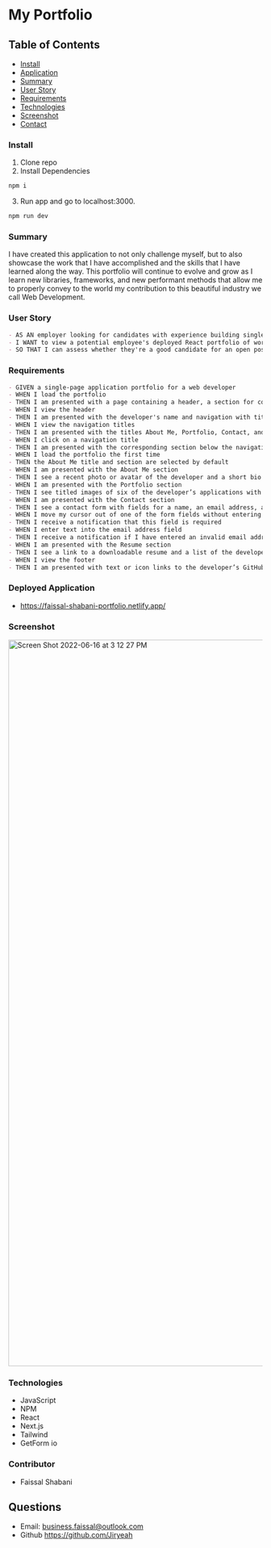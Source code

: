 # My Portfolio

## Table of Contents

- [Install](#Install)
- [Application](#Application)
- [Summary](#Summary)
- [User Story](#User-Story)
- [Requirements](#Requirements)
- [Technologies](#Technologies)
- [Screenshot](#Screenshot)
- [Contact](#Contact)


### Install
1. Clone repo
2. Install Dependencies
```md
npm i
```
3. Run app and go to localhost:3000.
```md
npm run dev
```



### Summary

I have created this application to not only challenge myself, but to also showcase the work that I have accomplished and the skills that I have learned along the way. This portfolio will continue to evolve and grow as I learn new libraries, frameworks, and new performant methods that allow me to properly convey to the world my contribution to this beautiful industry we call Web Development.

### User Story

```md
- AS AN employer looking for candidates with experience building single-page applications
- I WANT to view a potential employee's deployed React portfolio of work samples
- SO THAT I can assess whether they're a good candidate for an open position
```

### Requirements

```md
- GIVEN a single-page application portfolio for a web developer
- WHEN I load the portfolio
- THEN I am presented with a page containing a header, a section for content, and a footer
- WHEN I view the header
- THEN I am presented with the developer's name and navigation with titles corresponding to different sections of the portfolio
- WHEN I view the navigation titles
- THEN I am presented with the titles About Me, Portfolio, Contact, and Resume, and the title corresponding to the current section is highlighted
- WHEN I click on a navigation title
- THEN I am presented with the corresponding section below the navigation without the page reloading and that title is highlighted
- WHEN I load the portfolio the first time
- THEN the About Me title and section are selected by default
- WHEN I am presented with the About Me section
- THEN I see a recent photo or avatar of the developer and a short bio about them
- WHEN I am presented with the Portfolio section
- THEN I see titled images of six of the developer’s applications with links to both the deployed applications and the corresponding GitHub repository
- WHEN I am presented with the Contact section
- THEN I see a contact form with fields for a name, an email address, and a message
- WHEN I move my cursor out of one of the form fields without entering text
- THEN I receive a notification that this field is required
- WHEN I enter text into the email address field
- THEN I receive a notification if I have entered an invalid email address
- WHEN I am presented with the Resume section
- THEN I see a link to a downloadable resume and a list of the developer’s proficiencies
- WHEN I view the footer
- THEN I am presented with text or icon links to the developer’s GitHub and LinkedIn profiles, and their profile on a third platform (Stack Overflow, Twitter)
```

### Deployed Application

- https://faissal-shabani-portfolio.netlify.app/

### Screenshot
<img width="1440" alt="Screen Shot 2022-06-16 at 3 12 27 PM" src="https://user-images.githubusercontent.com/92201576/174155868-827f19ae-59dc-4d4e-b567-70f8afc39fd3.png">


### Technologies

- JavaScript
- NPM
- React
- Next.js
- Tailwind
- GetForm io

### Contributor

- Faissal Shabani

## Questions

- Email: business.faissal@outlook.com
- Github https://github.com/Jiryeah
